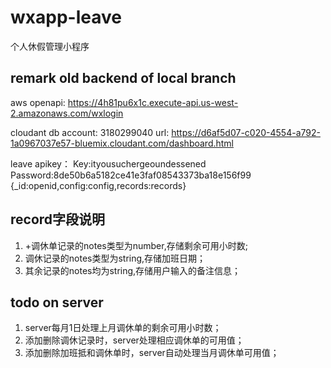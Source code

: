# wxapp-leave
个人休假管理小程序

## remark old backend of local branch
aws openapi:
https://4h81pu6x1c.execute-api.us-west-2.amazonaws.com/wxlogin

cloudant db
account: 3180299040
url: https://d6af5d07-c020-4554-a792-1a0967037e57-bluemix.cloudant.com/dashboard.html

leave apikey：
Key:ityousuchergeoundessened
Password:8de50b6a5182ce41e3faf08543373ba18e156f99
{_id:openid,config:config,records:records}

## record字段说明

1. +调休单记录的notes类型为number,存储剩余可用小时数;
2. 调休记录的notes类型为string,存储加班日期；
3. 其余记录的notes均为string,存储用户输入的备注信息；

## todo on server

1. server每月1日处理上月调休单的剩余可用小时数；
2. 添加删除调休记录时，server处理相应调休单的可用值；
3. 添加删除加班抵和调休单时，server自动处理当月调休单可用值；


